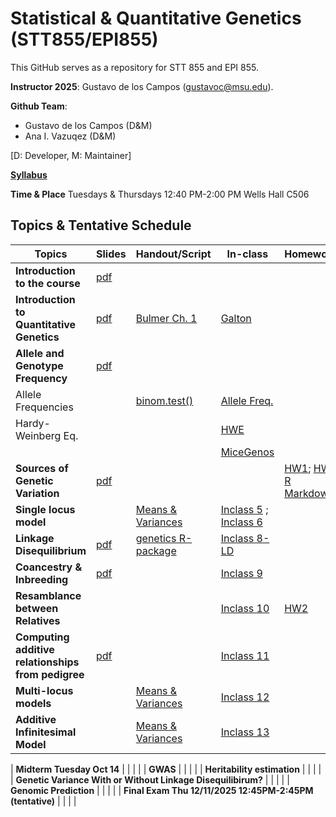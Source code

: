 # Statistical & Quantitative Genetics (STT855/EPI855)


This GitHub serves as a repository for STT 855 and EPI 855.

**Instructor 2025**:  Gustavo de los Campos (gustavoc@msu.edu).

**Github Team**:
  - Gustavo de los Campos (D&M)
  - Ana I. Vazuqez (D&M)

[D: Developer, M: Maintainer]



**[Syllabus](https://www.dropbox.com/scl/fi/y2utgtsowmmxbp77rxlec/STT855_EPI855_Syllabus_Fall_2025.pdf?rlkey=5k3eg5bz7szohqklgw7sk0mzu&dl=0)**

**Time & Place** Tuesdays & Thursdays 12:40 PM-2:00 PM Wells Hall C506

## Topics & Tentative Schedule



| Topics | Slides | Handout/Script| In-class | Homework|
|----|----|---|---|----|
|**Introduction to the course** | [pdf](https://www.dropbox.com/scl/fi/4ub3wm7jp0jnoy7wgle63/0-CourseStructureAndRules.pdf?rlkey=5tgw8y0mhvc15fov7at1eupw8&dl=0) |  |  | |
|**Introduction to Quantitative Genetics** | [pdf](https://www.dropbox.com/scl/fi/wh8wp00t1p9gcyrdt5xo5/1-AbriefHistoryOfQuantiativeGenetics.pdf?rlkey=jed38em86mb2bp7uquly7hg2b&dl=0) | [Bulmer Ch. 1](https://www.dropbox.com/scl/fi/gw3j39wuslcr9fl9a0atx/Bulmer_Intro.pdf?rlkey=few0iou7shvyb1hu91jd2wfta&dl=0) | [Galton](https://github.com/gdlc/STAT_GEN/blob/main/INCLASS/Galton.md) | |
| **Allele and Genotype Frequency** | [pdf](https://www.dropbox.com/scl/fi/p2xedzyiqdgohhf7t3ikk/4-FrequenciesAndHardyWeinberg.pdf?rlkey=kac98rf39pn37fci445rv7j9e&dl=0) |   | | |
| Allele Frequencies  |  | [binom.test()](https://github.com/gdlc/STAT_GEN/blob/main/HANDOUTS/BINOMIAL_CI.pdf)| [Allele Freq.](https://github.com/gdlc/STAT_GEN/blob/main/INCLASS/AlleleFreq.md) | 
| Hardy-Weinberg Eq. | | | [HWE](https://github.com/gdlc/STAT_GEN/blob/main/INCLASS/HWE.md)  | 
|  | | | [MiceGenos](https://github.com/gdlc/STAT_GEN/blob/main/INCLASS/miceGenomes.md) | 
| **Sources of Genetic Variation** | [pdf](https://www.dropbox.com/scl/fi/pctkzw48fny4psckh0pje/5-ChangesInAlleleFrequency.pdf?rlkey=bvorwd2a110o9b1qy0fykehin&dl=0) |  |  | [HW1](https://github.com/gdlc/STAT_GEN/blob/main/HW/HW1_TEMPLATE.pdf); [HW1 R Markdown](https://github.com/gdlc/STAT_GEN/blob/main/HW/HW1_TEMPLATE.Rmd) |
| **Single locus model** |  | [Means & Variances](https://github.com/gdlc/STAT_GEN/blob/main/HANDOUTS/MEANS_AND_VARIANCE.pdf) | [Inclass 5](https://github.com/gdlc/STAT_GEN/blob/main/INCLASS/5-Single_Locus.md) ;       [Inclass 6](https://github.com/gdlc/STAT_GEN/blob/main/INCLASS/6-AlleleSubstituion.md)|
| **Linkage Disequilibrium** | [pdf](https://www.dropbox.com/scl/fi/tmo2sxdtqh51q6nkb94cm/7_LD.pdf?rlkey=5eqndqxwl3j6jfftv1r8foje1&dl=1) | [genetics R-package](https://github.com/gdlc/STAT_GEN/blob/main/HANDOUTS/LD_and_HWE_geneticsR.md) | [Inclass 8-LD](https://github.com/gdlc/STAT_GEN/blob/main/INCLASS/8_LD.md) |
| **Coancestry & Inbreeding** | [pdf](https://www.dropbox.com/scl/fi/3bon8cgwwok4humo44wku/8_KINSHIP_AND_PHENOTYPIC_RESEMBLANCE_ONE_LOCUS.pdf?rlkey=yfqee5cd5e2anyyk7jnrm213j&dl=0)  |  | [Inclass 9](https://github.com/gdlc/STAT_GEN/blob/main/INCLASS/9_COANCESTRY.md) |
| **Resamblance between Relatives** |  |  | [Inclass 10](https://github.com/gdlc/STAT_GEN/blob/main/INCLASS/10_RESEMBLANCE.md) | [HW2](https://github.com/gdlc/STAT_GEN/blob/main/HW/HW2_LD_AND_Kinship.pdf) |
| **Computing additive relationships from pedigree** | [pdf](https://github.com/gdlc/STAT_GEN/blob/main/HANDOUTS/PEDIGREE_TOOLS.pdf) |  | [Inclass 11](https://github.com/gdlc/STAT_GEN/blob/main/INCLASS/11_PEDIGREE_TOOLS.md) |
| **Multi-locus models** |  | [Means & Variances](https://github.com/gdlc/STAT_GEN/blob/main/HANDOUTS/MEANS_AND_VARIANCES.pdf)  | [Inclass 12](https://github.com/gdlc/STAT_GEN/blob/main/INCLASS/12_TWO_LOCUS_ADDITIVE_MODEL.md)|
| **Additive Infinitesimal Model** |  | [Means & Variances](https://github.com/gdlc/STAT_GEN/blob/main/HANDOUTS/MEANS_AND_VARIANCES.pdf)  | [Inclass 13](https://github.com/gdlc/STAT_GEN/blob/main/INCLASS/12_POLYGENIC.md)|

| **Midterm Tuesday Oct 14** |  |  | |
| **GWAS** |  |  | |
| **Heritability estimation** |  |  | |
| **Genetic Variance With or Without Linkage Disequilibirum?** |  |  | |
| **Genomic Prediction** |  |  | |
| **Final Exam  Thu 12/11/2025 12:45PM-2:45PM (tentative)** |  |  | |
